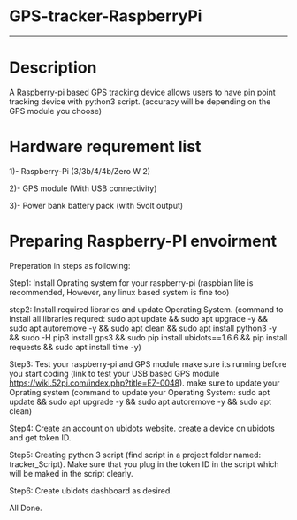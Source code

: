 # GPS-tracker-RaspberryPi
-----------------------------------------------------------------------------------------------------------------------------------------------------------------------

# Description
A Raspberry-pi based GPS tracking device allows users to have pin point tracking device with python3 script. (accuracy will be depending on the GPS module you choose)

# Hardware requrement list
1)- Raspberry-Pi (3/3b/4/4b/Zero W 2)

2)- GPS module (With USB connectivity)

3)- Power bank battery pack (with 5volt output)

# Preparing Raspberry-PI envoirment
Preperation in steps as following: 

Step1: Install Oprating system for your raspberry-pi (raspbian lite is recommended, However, any linux based system is fine too)

step2: Install required libraries and update Operating System. (command to install all libraries requred: sudo apt update && sudo apt upgrade -y && sudo apt autoremove -y && sudo apt clean && sudo apt install python3 -y && sudo -H pip3 install gps3 && sudo pip install ubidots==1.6.6 && pip install requests && sudo apt install time -y)

Step3: Test your raspberry-pi and GPS module make sure its running before you start coding (link to test your USB based GPS module https://wiki.52pi.com/index.php?title=EZ-0048). make sure to update your Oprating system (command to update your Operating System: sudo apt update && sudo apt upgrade -y && sudo apt autoremove -y && sudo apt clean)

Step4: Create an account on ubidots website. create a device on ubidots and get token ID.

Step5: Creating python 3 script (find script in a project folder named: tracker_Script). Make sure that you plug in the token ID in the script which will be maked in the script clearly.

Step6: Create ubidots dashboard as desired.

All Done.
